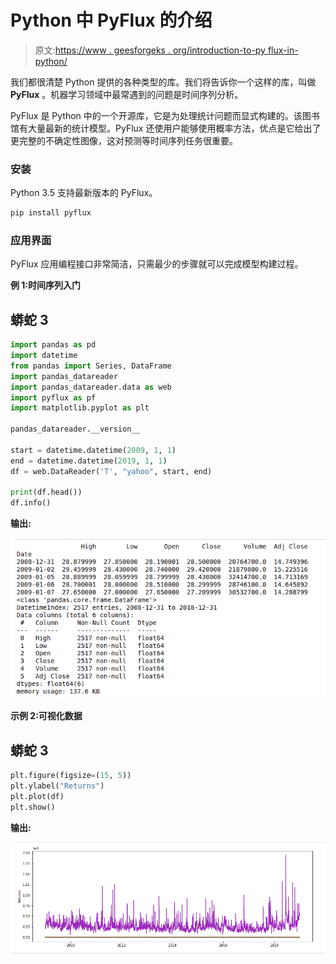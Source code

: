 # Python 中 PyFlux 的介绍

> 原文:[https://www . geesforgeks . org/introduction-to-py flux-in-python/](https://www.geeksforgeeks.org/introduction-to-pyflux-in-python/)

我们都很清楚 Python 提供的各种类型的库。我们将告诉你一个这样的库，叫做 **PyFlux** 。机器学习领域中最常遇到的问题是时间序列分析。

PyFlux 是 Python 中的一个开源库，它是为处理统计问题而显式构建的。该图书馆有大量最新的统计模型。PyFlux 还使用户能够使用概率方法，优点是它给出了更完整的不确定性图像，这对预测等时间序列任务很重要。

### **安装**

Python 3.5 支持最新版本的 PyFlux。

```py
pip install pyflux

```

### **应用界面**

PyFlux 应用编程接口非常简洁，只需最少的步骤就可以完成模型构建过程。

**例 1:时间序列入门**

## 蟒蛇 3

```py
import pandas as pd
import datetime
from pandas import Series, DataFrame
import pandas_datareader
import pandas_datareader.data as web
import pyflux as pf
import matplotlib.pyplot as plt

pandas_datareader.__version__

start = datetime.datetime(2009, 1, 1)
end = datetime.datetime(2019, 1, 1)
df = web.DataReader('T', "yahoo", start, end)

print(df.head())
df.info()
```

**输出:**

![](img/7655a0cb168d41d6763eafac51d62e66.png)

**示例 2:可视化数据**

## 蟒蛇 3

```py
plt.figure(figsize=(15, 5))
plt.ylabel("Returns")
plt.plot(df)
plt.show()
```

**输出:**

![](img/7dca87c4da05aaaaf06592111ba78527.png)